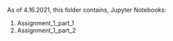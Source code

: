 As of 4.16.2021, this folder contains, Jupyter Notebooks:
1.  Assignment_1_part_1
2. Assignment_1_part_2
